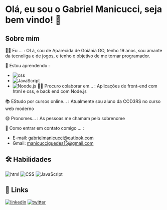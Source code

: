
# Olá, eu sou o Gabriel Manicucci, seja bem vindo! 👋




## Sobre mim 

🙋‍♂️ Eu ... : OLá, sou de Aparecida de Goiânia GO, tenho 19 anos, sou amante da tecnoliga e de jogos, e tenho o objetivo de me tornar programador.

🧠 Estou aprendendo : 
  -  ![css](https://img.shields.io/badge/CSS3-1572B6?style=for-the-badge&logo=css3&logoColor=white)
  -  ![JavaScript](https://img.shields.io/badge/javascript-f0b619?style=for-the-badge&logo=javascript&logoColor=white)
  -  ![Noode.js](https://img.shields.io/badge/Node.js-43853D?style=for-the-badge&logo=node.js&logoColor=white)
👯‍♀️ Procuro colaborar em... :  Aplicações de front-end com html e css, e back end com Node.js

📚 EStudo por cursos online... : Atualmente sou aluno da COD3RS no curso web moderno 

😄 Pronomes... : As pessoas me chamam pelo sobrenome 

📩 Como entrar em contato comigo ... :  
  - E-mail: gabrielmanicucci@outlook.com
  - Gmail: manicucciguedes15@gmail.com


## 🛠 Habilidades
![html](https://img.shields.io/badge/html5-f4442e?style=for-the-badge&logo=HTML5&logoColor=white)
![CSS](https://img.shields.io/badge/css3-315EBD?style=for-the-badge&logo=css3&logoColor=white)
![JavaScript](https://img.shields.io/badge/javascript-f0b619?style=for-the-badge&logo=javascript&logoColor=white)


## 🔗 Links

[![linkedin](https://img.shields.io/badge/linkedin-0A66C2?style=for-the-badge&logo=linkedin&logoColor=white)](https://www.linkedin.com/in/gabriel-manicucci-30a36a20a/)
[![twitter](https://img.shields.io/badge/twitter-1DA1F2?style=for-the-badge&logo=twitter&logoColor=white)](https://twitter.com/GManicucci)

